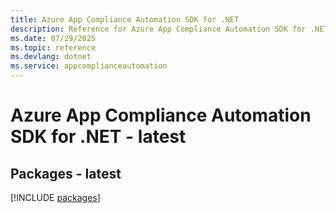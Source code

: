 ```yaml
---
title: Azure App Compliance Automation SDK for .NET
description: Reference for Azure App Compliance Automation SDK for .NET
ms.date: 07/29/2025
ms.topic: reference
ms.devlang: dotnet
ms.service: appcomplianceautomation
---
```

# Azure App Compliance Automation SDK for .NET - latest
## Packages - latest
[!INCLUDE [packages](app-compliance-automation-index.md)]